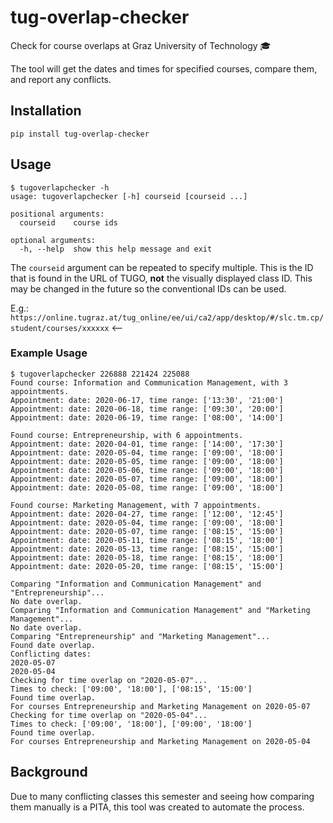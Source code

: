 # tug-overlap-checker

Check for course overlaps at Graz University of Technology 🎓

The tool will get the dates and times for specified courses,
compare them, and report any conflicts.

## Installation
`pip install tug-overlap-checker`

## Usage
```
$ tugoverlapchecker -h
usage: tugoverlapchecker [-h] courseid [courseid ...]

positional arguments:
  courseid    course ids

optional arguments:
  -h, --help  show this help message and exit
```

The `courseid` argument can be repeated to specify multiple.
This is the ID that is found in the URL of TUGO, **not**
the visually displayed class ID. This may be changed in the
future so the conventional IDs can be used.

E.g.:  
`https://online.tugraz.at/tug_online/ee/ui/ca2/app/desktop/#/slc.tm.cp/student/courses/xxxxxx` <--

### Example Usage
```
$ tugoverlapchecker 226888 221424 225088
Found course: Information and Communication Management, with 3 appointments.
Appointment: date: 2020-06-17, time range: ['13:30', '21:00']
Appointment: date: 2020-06-18, time range: ['09:30', '20:00']
Appointment: date: 2020-06-19, time range: ['08:00', '14:00']

Found course: Entrepreneurship, with 6 appointments.
Appointment: date: 2020-04-01, time range: ['14:00', '17:30']
Appointment: date: 2020-05-04, time range: ['09:00', '18:00']
Appointment: date: 2020-05-05, time range: ['09:00', '18:00']
Appointment: date: 2020-05-06, time range: ['09:00', '18:00']
Appointment: date: 2020-05-07, time range: ['09:00', '18:00']
Appointment: date: 2020-05-08, time range: ['09:00', '18:00']

Found course: Marketing Management, with 7 appointments.
Appointment: date: 2020-04-27, time range: ['12:00', '12:45']
Appointment: date: 2020-05-04, time range: ['09:00', '18:00']
Appointment: date: 2020-05-07, time range: ['08:15', '15:00']
Appointment: date: 2020-05-11, time range: ['08:15', '18:00']
Appointment: date: 2020-05-13, time range: ['08:15', '15:00']
Appointment: date: 2020-05-18, time range: ['08:15', '18:00']
Appointment: date: 2020-05-20, time range: ['08:15', '15:00']

Comparing "Information and Communication Management" and "Entrepreneurship"...
No date overlap.
Comparing "Information and Communication Management" and "Marketing Management"...
No date overlap.
Comparing "Entrepreneurship" and "Marketing Management"...
Found date overlap.
Conflicting dates:
2020-05-07
2020-05-04
Checking for time overlap on "2020-05-07"...
Times to check: ['09:00', '18:00'], ['08:15', '15:00']
Found time overlap.
For courses Entrepreneurship and Marketing Management on 2020-05-07
Checking for time overlap on "2020-05-04"...
Times to check: ['09:00', '18:00'], ['09:00', '18:00']
Found time overlap.
For courses Entrepreneurship and Marketing Management on 2020-05-04
```

## Background
Due to many conflicting classes this semester and seeing how
comparing them manually is a PITA, this tool was created to
automate the process.
